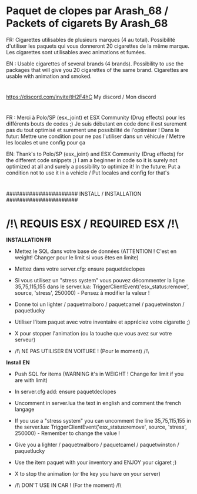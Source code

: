 
 # Paquet de clopes par Arash_68 / Packets of cigarets By Arash_68
 
FR: Cigarettes utilisables de plusieurs marques (4 au total). Possibilité d'utiliser les paquets qui vous donneront 20 cigarettes de la même marque. Les cigarettes sont utilisables avec animations et fumées.

EN : Usable cigarettes of several brands (4 brands). Possibility to use the packages that will give you 20 cigarettes of the same brand. Cigarettes are usable with animation and smoked.

#

https://discord.com/invite/tH2F4hC My discord / Mon discord
#

FR : Merci à Polo/SP (esx_joint) et ESX Community (Drug effects) pour les différents bouts de codes ;)
Je suis débutant en code donc il est surement pas du tout optimisé et surement une possibilité de l'optimiser !
Dans le futur: Mettre une condition pour ne pas l'utiliser dans un véhicule / Mettre les locales et une config pour ça

EN: Thank's to Polo/SP (esx_joint) and ESX Community (Drug effects) for the different code snippets ;)
I am a beginner in code so it is surely not optimized at all and surely a possibility to optimize it!
In the future: Put a condition not to use it in a vehicle / Put locales and config for that's

#

######################
INSTALL / INSTALLATION
######################

# /!\ REQUIS ESX / REQUIRED ESX /!\

**INSTALLATION FR**

- Mettez le SQL dans votre base de données (ATTENTION ! C'est en weight! Changer pour le limit si vous êtes en limite)

- Mettez dans votre server.cfg: ensure paquetdeclopes

- Si vous utilisez un "stress system" vous pouvez décommenter la ligne 35,75,115,155 dans le server.lua: TriggerClientEvent('esx_status:remove', source, 'stress', 250000) - Pensez à modifier la valeur !

- Donne toi un lighter / paquetmalboro / paquetcamel / paquetwinston / paquetlucky

- Utiliser l'item paquet avec votre inventaire et appréciez votre cigarette ;)

- X pour stopper l'animation (ou la touche que vous avez sur votre serveur)

- /!\ NE PAS UTILISER EN VOITURE ! (Pour le moment) /!\



**Install EN**

- Push SQL for items (WARNING it's in WEIGHT ! Change for limit if you are with limit)

- In server.cfg add: ensure paquetdeclopes

- Uncomment in server.lua the text in english and comment the french langage

- If you use a "stress system" you can uncomment the line 35,75,115,155 in the server.lua: TriggerClientEvent('esx_status:remove', source, 'stress', 250000) - Remember to change the value !

- Give you a lighter / paquetmalboro / paquetcamel / paquetwinston / paquetlucky

- Use the item paquet with your inventory and ENJOY your cigaret ;)

- X to stop the animation (or the key you have on your server)

- /!\ DON'T USE IN CAR ! (For the moment) /!\
